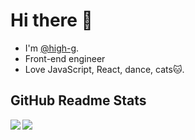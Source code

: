 
# Hi there 👋

- I'm [@high-g](https://twitter.com/high_g_engineer).
- Front-end engineer
- Love JavaScript, React, dance, cats🐱.

## GitHub Readme Stats

<a href="https://github.com/anuraghazra/github-readme-stats">
  <img align="left" src="https://github-readme-stats.vercel.app/api?username=high-g&count_private=true" />
</a>
<a href="https://github.com/anuraghazra/github-readme-stats">
  <img align="left" src="https://github-readme-stats.vercel.app/api/top-langs/?username=high-g&layout=compact" />
</a>
